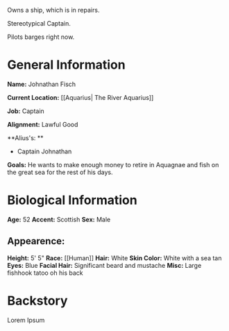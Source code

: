 Owns a ship, which is in repairs.

Stereotypical Captain.

Pilots barges right now.

# General Information
**Name:**  Johnathan Fisch

**Current Location:**  [[Aquarius| The River Aquarius]]

**Job:** Captain

**Alignment:** Lawful Good

**Alius's: **
- Captain Johnathan

**Goals:** He wants to make enough money to retire in Aquagnae and fish on the great sea for the rest of his days.

# Biological Information
**Age:** 52
**Accent:** Scottish
**Sex:** Male
## Appearence:
**Height:** 5' 5"
**Race:**  [[Human]]
**Hair:** White
**Skin Color:** White with a sea tan
**Eyes:** Blue
**Facial Hair:** Significant beard and mustache 
**Misc:** Large fishhook tatoo oh his back
# Backstory
Lorem Ipsum
